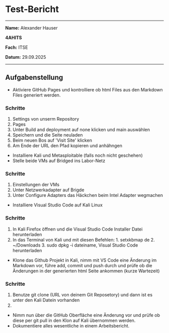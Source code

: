 # Test-Bericht
---
**Name:** Alexander Hauser

**4AHITS**

**Fach:** ITSE

**Datum:** 29.09.2025

--- 

## Aufgabenstellung
- Aktiviere GitHub Pages und kontrolliere ob html Files aus den Markdown Files generiert werden.
### Schritte
1. Settings von unserm Repository
2. Pages
3. Unter Build and deployment auf none klicken und main auswählen
4. Speichern  und die Seite neuladen
5. Beim neuen Bos auf 'Visit Site' klicken
6. Am Ende der URL den Pfad kopieren und anhähngen
- Installiere Kali und Metasploitable (falls noch nicht geschehen)
- Stelle beide VMs auf Bridged ins Labor-Netz
### Schritte 
1. Einstellungen der VMs
2. Unter Netzwerkadapter auf Brigde
3. Unter Configure Adapters das Häckchen beim Intel Adapter wegmachen
- Installiere Visual Studio Code auf Kali Linux
### Schritte 
1. In Kali Firefox öffnen und die Visual Studio Code Installer Datei herunterladen
2. In das Terminal von Kali und mit diesen Befehlen: 1. setxkbmap de 2. ~/Downloads 3. sudo dpkg -i dateiname, Visual Studio Code herunterladen
- Klone das Github Projekt in Kali, nimm mit VS Code eine Änderung im Markdown vor, führe add, commit und push durch und prüfe ob die Änderungen in der generierten html Seite ankommen (kurze Wartezeit)
### Schritte
1. Benutze git clone (URL von deinem Git Reposetory) und dann ist es unter den Kali Datein vorhanden
2. 
- Nimm nun über die GitHub Oberfläche eine Änderung vor und prüfe ob diese per git pull in den Klon auf Kali übernommen werden.
- Dokumentiere alles wesentliche in einem Arbeitsbericht.




